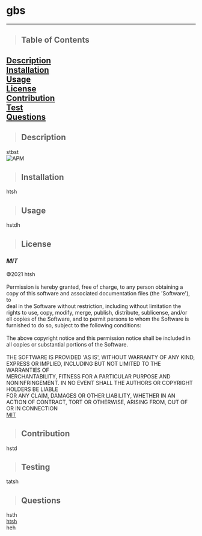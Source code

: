 
  # **gbs**
  -------------- 
  > ## Table of Contents
  [Description](#Description)<br/>
  [Installation](#Installation)<br/>
  [Usage](#Usage)<br/>
  [License](#License)<br/>
  [Contribution](#Contribution)<br/>
  [Test](##testing)<br/>
  [Questions](##Questions)<br/>
  --------------
  > ## Description<br/>
  stbst<br/>
  ![APM](https://img.shields.io/apm/l/vim-mode)
    
  > ## Installation<br/>
  htsh

  > ## Usage<br/>
  hstdh
    
  > ## License<br/>
   ### *MIT* 
  &copy;2021 htsh<br/><br/>Permission is hereby granted, free of charge, to any person obtaining a copy of this software and associated documentation files (the 'Software'), to <br/>deal in the Software without restriction, including without limitation the rights to use, copy, modify, merge, publish, distribute, sublicense, and/or <br/>ell copies of the Software, and to permit persons to whom the Software is furnished to do so, subject to the following conditions: <br/><br/>The above copyright notice and this permission notice shall be included in all copies or substantial portions of the Software. <br/><br/>THE SOFTWARE IS PROVIDED 'AS IS', WITHOUT WARRANTY OF ANY KIND, EXPRESS OR IMPLIED, INCLUDING BUT NOT LIMITED TO THE WARRANTIES OF <br/>MERCHANTABILITY, FITNESS FOR A PARTICULAR PURPOSE AND NONINFRINGEMENT. IN NO EVENT SHALL THE AUTHORS OR COPYRIGHT HOLDERS BE LIABLE <br/>FOR ANY CLAIM, DAMAGES OR OTHER LIABILITY, WHETHER IN AN ACTION OF CONTRACT, TORT OR OTHERWISE, ARISING FROM, OUT OF OR IN CONNECTION <br/>
  [MIT](https://choosealicense.com/licenses/mit/)

  > ## Contribution<br/>
  hstd

  > ## Testing<br/>
  tatsh
  
  > ## Questions<br/>
  hsth<br/>
  [htsh](https://github.com/htsh/)<br/>
  heh
